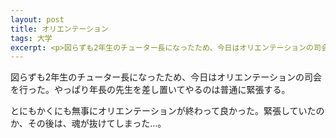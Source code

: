 ```yaml
---
layout: post
title: オリエンテーション
tags: 大学
excerpt: <p>図らずも2年生のチューター長になったため、今日はオリエンテーションの司会を行った。やっぱり年長の先生を差し置いてやるのは普通に緊張する。</p>
---
```


図らずも2年生のチューター長になったため、今日はオリエンテーションの司会を行った。やっぱり年長の先生を差し置いてやるのは普通に緊張する。

とにもかくにも無事にオリエンテーションが終わって良かった。緊張していたのか、その後は、魂が抜けてしまった…。
